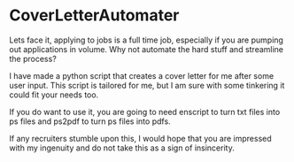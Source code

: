 # CoverLetterAutomater

Lets face it, applying to jobs is a full time job, especially if you are pumping out applications in volume. 
Why not automate the hard stuff and streamline the process? 

I have made a python script that creates a cover letter for me after some user input.
This script is tailored for me, but I am sure with some tinkering it could fit your needs too.

If you do want to use it, you are going to need enscript to turn txt files into ps files and ps2pdf to turn ps files into pdfs. 

If any recruiters stumble upon this, I would hope that you are impressed with my ingenuity and do not take this as a sign of insincerity.  
